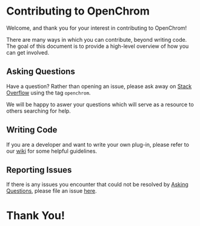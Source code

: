 
# Contributing to OpenChrom

Welcome, and thank you for your interest in contributing to OpenChrom!

There are many ways in which you can contribute, beyond writing code. The goal of this document is to provide a high-level overview of how you can get involved.

## Asking Questions

Have a question? Rather than opening an issue, please ask away on [Stack Overflow](https://stackoverflow.com/questions/tagged/openchrom) using the tag `openchrom`.

We will be happy to aswer your questions which will serve as a resource to others searching for help.

## Writing Code

If you are a developer and want to write your own plug-in, please refer to our [wiki](https://github.com/OpenChrom/openchrom/wiki/OpenChrom-Developer-Manual) for some helpful guidelines.

## Reporting Issues

If there is any issues you encounter that could not be resolved by [Asking Questions](https://github.com/OpenChrom/openchrom/blob/develop/CONTRIBUTING.md#asking-questions), please file an issue [here](https://github.com/OpenChrom/openchrom/issues).

# Thank You!
